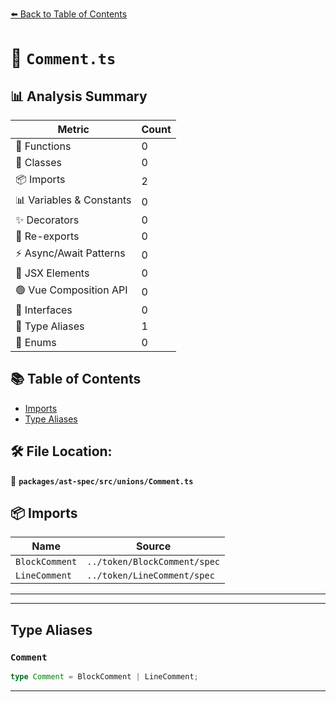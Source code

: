 [⬅️ Back to Table of Contents](../../../../index.md)

# 📄 `Comment.ts`

## 📊 Analysis Summary

| Metric | Count |
|--------|-------|
| 🔧 Functions | 0 |
| 🧱 Classes | 0 |
| 📦 Imports | 2 |
| 📊 Variables & Constants | 0 |
| ✨ Decorators | 0 |
| 🔄 Re-exports | 0 |
| ⚡ Async/Await Patterns | 0 |
| 💠 JSX Elements | 0 |
| 🟢 Vue Composition API | 0 |
| 📐 Interfaces | 0 |
| 📑 Type Aliases | 1 |
| 🎯 Enums | 0 |

## 📚 Table of Contents

- [Imports](#imports)
- [Type Aliases](#type-aliases)

## 🛠️ File Location:
📂 **`packages/ast-spec/src/unions/Comment.ts`**

## 📦 Imports

| Name | Source |
|------|--------|
| `BlockComment` | `../token/BlockComment/spec` |
| `LineComment` | `../token/LineComment/spec` |


---


---

## Type Aliases

### `Comment`

```ts
type Comment = BlockComment | LineComment;
```


---